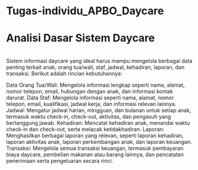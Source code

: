 # Tugas-individu_APBO_Daycare
# Analisi Dasar Sistem Daycare
<br>Sistem informasi daycare yang ideal harus mampu mengelola berbagai data penting terkait anak, orang tua/wali, staf, jadwal, kehadiran, laporan, dan transaksi. Berikut adalah rincian kebutuhannya:

Data Orang Tua/Wali:
Mengelola informasi lengkap seperti nama, alamat, nomor telepon, email, hubungan dengan anak, dan informasi kontak darurat.
Data Staf:
Mengelola informasi seperti nama, alamat, nomor telepon, email, kualifikasi, jadwal kerja, dan informasi relevan lainnya.
Jadwal:
Mengatur jadwal harian, mingguan, dan bulanan untuk setiap anak, termasuk waktu check-in, check-out, aktivitas, dan pengasuh yang bertanggung jawab.
Kehadiran:
Mencatat kehadiran anak, menandai waktu check-in dan check-out, serta melacak ketidakhadiran.
Laporan:
Menghasilkan berbagai laporan yang relevan, seperti laporan kehadiran, laporan aktivitas anak, laporan perkembangan anak, dan laporan keuangan.
Transaksi:
Mengelola semua transaksi keuangan, termasuk pembayaran biaya daycare, pembelian makanan atau barang lainnya, dan pencatatan penerimaan serta pengeluaran secara rinci.<br>
